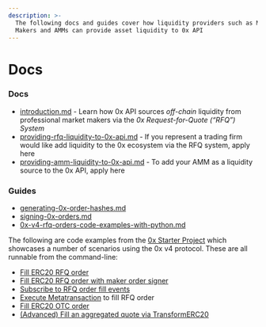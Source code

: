 ```yaml
---
description: >-
  The following docs and guides cover how liquidity providers such as Market
  Makers and AMMs can provide asset liquidity to 0x API
---
```


# Docs

### Docs

* [introduction.md](introduction.md "mention") - Learn how 0x API sources _off-chain_ liquidity from professional market makers via the _0x Request-for-Quote (“RFQ”) System_
* [providing-rfq-liquidity-to-0x-api.md](providing-rfq-liquidity-to-0x-api.md "mention") - If you represent a trading firm would like add liquidity to the 0x ecosystem via the RFQ system, apply here
* [providing-amm-liquidity-to-0x-api.md](providing-amm-liquidity-to-0x-api.md "mention") - To add your AMM as a liquidity source to the 0x API, apply here

### Guides

* [generating-0x-order-hashes.md](../guides/generating-0x-order-hashes.md "mention")
* [signing-0x-orders.md](../guides/signing-0x-orders.md "mention")
* [0x-v4-rfq-orders-code-examples-with-python.md](../guides/0x-v4-rfq-orders-code-examples-with-python.md "mention")​

The following are code examples from the [0x Starter Project](https://github.com/0xProject/0x-starter-project) which showcases a number of scenarios using the 0x v4 protocol. These are all runnable from the command-line:

* [Fill ERC20 RFQ order](https://github.com/0xProject/0x-starter-project/blob/master/src/scenarios/fill\_erc20\_rfq\_order.ts)
* [Fill ERC20 RFQ order with maker order signer](https://github.com/0xProject/0x-starter-project/blob/master/src/scenarios/fill\_erc20\_rfq\_order\_with\_maker\_order\_signer.ts)
* [Subscribe to RFQ order fill events](https://github.com/0xProject/0x-starter-project/blob/master/src/scenarios/fill\_erc20\_limit\_order.ts)
* [Execute Metatransaction](https://github.com/0xProject/0x-starter-project/blob/master/src/scenarios/execute\_metatransaction\_fill\_rfq\_order.ts) to fill RFQ order&#x20;
* [Fill ERC20 OTC order](https://github.com/0xProject/0x-starter-project/blob/master/src/scenarios/fill\_erc20\_otc\_order.ts)
* [(Advanced) Fill an aggregated quote via TransformERC20](https://github.com/0xProject/0x-starter-project/blob/master/src/scenarios/transform\_erc20.ts)
